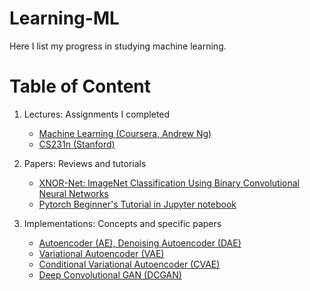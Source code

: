 # Learning-ML

Here I list my progress in studying machine learning.

# Table of Content

1. Lectures: Assignments I completed  
   - [Machine Learning (Coursera, Andrew Ng)](https://github.com/jaywonchung/Learning-ML/tree/master/Lectures/Coursera/Machine%20Learning%20(Andrew%20Ng)/Assignments)
   - [CS231n (Stanford)](https://github.com/jaywonchung/Learning-ML/tree/master/Lectures/CS231n/Assignments)


2. Papers: Reviews and tutorials  
   - [XNOR-Net: ImageNet Classification Using Binary Convolutional Neural Networks](https://github.com/jaywonchung/Learning-ML/tree/master/Papers/XNOR-Net)
   - [Pytorch Beginner's Tutorial in Jupyter notebook](https://github.com/jaywonchung/Pytorch-Tutorial)


3. Implementations: Concepts and specific papers  
   - [Autoencoder (AE), Denoising Autoencoder (DAE)](https://github.com/jaywonchung/Learning-ML/tree/master/Implementations/Denoising-Autoencoder)
   - [Variational Autoencoder (VAE)](https://github.com/jaywonchung/Learning-ML/tree/master/Implementations/Variational-Autoencoder)
   - [Conditional Variational Autoencoder (CVAE)](https://github.com/jaywonchung/Learning-ML/tree/master/Implementations/Conditional-Variational-Autoencoder)
   - [Deep Convolutional GAN (DCGAN)](https://github.com/jaywonchung/Learning-ML/tree/master/Implementations/Deep-Convolutional-GAN)
